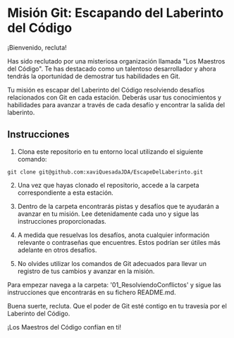 # Misión Git: Escapando del Laberinto del Código

¡Bienvenido, recluta!

Has sido reclutado por una misteriosa organización llamada "Los Maestros del Código". Te has destacado como un talentoso desarrollador y ahora tendrás la oportunidad de demostrar tus habilidades en Git.

Tu misión es escapar del Laberinto del Código resolviendo desafíos relacionados con Git en cada estación. Deberás usar tus conocimientos y habilidades para avanzar a través de cada desafío y encontrar la salida del laberinto.

## Instrucciones

1. Clona este repositorio en tu entorno local utilizando el siguiente comando:
```bash=
git clone git@github.com:xaviQuesadaJDA/EscapeDelLaberinto.git
```

2. Una vez que hayas clonado el repositorio, accede a la carpeta correspondiente a esta estación.

3. Dentro de la carpeta encontrarás pistas y desafíos que te ayudarán a avanzar en tu misión. Lee detenidamente cada uno y sigue las instrucciones proporcionadas.

4. A medida que resuelvas los desafíos, anota cualquier información relevante o contraseñas que encuentres. Estos podrían ser útiles más adelante en otros desafíos.

5. No olvides utilizar los comandos de Git adecuados para llevar un registro de tus cambios y avanzar en la misión.

Para empezar navega a la carpeta: '01_ResolviendoConflictos' y sigue las instrucciones que encontrarás en su fichero README.md.

Buena suerte, recluta. Que el poder de Git esté contigo en tu travesía por el Laberinto del Código.

¡Los Maestros del Código confían en ti!


